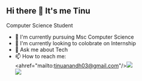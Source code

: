 ## Hi there 👋 It's me Tinu

Computer Science Student

- 🌱 I'm currently pursuing Msc Computer Science
- 👯 I'm currently looking to colobrate on Internship
- 💬 Ask me about Tech
- 📫 How to reach me:
<br /> <ahref="mailto:tinuanandh03@gmail.com"/><img src= "https://img.shields.io/badge/Gmail-D14836?style=for-the-badge&logo=gmail&logoColor=white" />
<br />[<img src= "https://img.shields.io/badge/Gmail-D14836?style=for-the-badge&logo=gmail&logoColor=white" />](<ahref="mailto:tinuanandh03@gmail.com" />)

